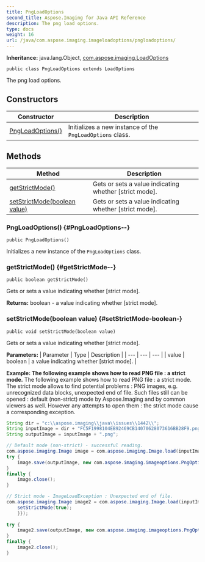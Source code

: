 ```yaml
---
title: PngLoadOptions
second_title: Aspose.Imaging for Java API Reference
description: The png load options.
type: docs
weight: 16
url: /java/com.aspose.imaging.imageloadoptions/pngloadoptions/
---
```

**Inheritance:**
java.lang.Object, [com.aspose.imaging.LoadOptions](../../com.aspose.imaging/loadoptions)
```
public class PngLoadOptions extends LoadOptions
```

The png load options.
## Constructors

| Constructor | Description |
| --- | --- |
| [PngLoadOptions()](#PngLoadOptions--) | Initializes a new instance of the `PngLoadOptions` class. |
## Methods

| Method | Description |
| --- | --- |
| [getStrictMode()](#getStrictMode--) | Gets or sets a value indicating whether [strict mode]. |
| [setStrictMode(boolean value)](#setStrictMode-boolean-) | Gets or sets a value indicating whether [strict mode]. |
### PngLoadOptions() {#PngLoadOptions--}
```
public PngLoadOptions()
```


Initializes a new instance of the `PngLoadOptions` class.

### getStrictMode() {#getStrictMode--}
```
public boolean getStrictMode()
```


Gets or sets a value indicating whether [strict mode].

**Returns:**
boolean - a value indicating whether [strict mode].
### setStrictMode(boolean value) {#setStrictMode-boolean-}
```
public void setStrictMode(boolean value)
```


Gets or sets a value indicating whether [strict mode].

**Parameters:**
| Parameter | Type | Description |
| --- | --- | --- |
| value | boolean | a value indicating whether [strict mode]. |


**Example: The following example shows how to read PNG file : a strict mode.**
The following example shows how to read PNG file : a strict mode. The strict mode allows to find potential problems : PNG images, e.g. unrecognized data blocks, unexpected end of file. Such files still can be opened : default (non-strict) mode by Aspose.Imaging and by common viewers as well. However any attempts to open them : the strict mode cause a corresponding exception.
``` java
String dir = "c:\\aspose.imaging\\java\\issues\\1442\\";
String inputImage = dir + "FC5F1998104EB92469CB14070628073616BB28F9.png";
String outputImage = inputImage + ".png";

// Default mode (non-strict) - successful reading.
com.aspose.imaging.Image image = com.aspose.imaging.Image.load(inputImage);
try {
    image.save(outputImage, new com.aspose.imaging.imageoptions.PngOptions());
}
finally {
    image.close();
}

// Strict mode - ImageLoadException : Unexpected end of file.
com.aspose.imaging.Image image2 = com.aspose.imaging.Image.load(inputImage, new com.aspose.imaging.imageloadoptions.PngLoadOptions() {{
    setStrictMode(true);
    }});
                
try {
    image2.save(outputImage, new com.aspose.imaging.imageoptions.PngOptions());
}
finally {
    image2.close();
}
```

